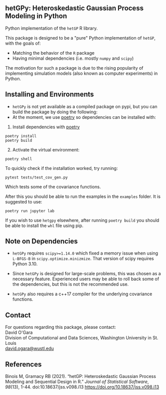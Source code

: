 ## hetGPy: Heteroskedastic Gaussian Process Modeling in Python

Python implementation of the `hetGP` R library.

This package is designed to be a "pure" Python implementation of `hetGP`, with the goals of:
*	Matching the behavior of the `R` package
*	Having minimal dependencies (i.e. mostly `numpy` and `scipy`)

The motivation for such a package is due to the rising popularity of implementing simulation models (also known as computer experiments) in Python. 


## Installing and Environments

* `hetGPy` is not yet available as a compiled package on pypi, but you can build the package by doing the following:
* At the moment, we use [poetry](https://python-poetry.org/) so dependencies can be installed with:

1. Install dependencies with [poetry](https://python-poetry.org/)
```
poetry install
poetry build
```
2. Activate the virtual environment:
```
poetry shell
```

To quickly check if the installation worked, try running:
```
pytest tests/test_cov_gen.py
```

Which tests some of the covariance functions.

After this you should be able to run the examples in the `examples` folder. It is suggested to use:
```
poetry run jupyter lab
```

If you wish to use `hetgpy` elsewhere, after running `poetry build` you should be able to install the `whl` file using pip.


## Note on Dependencies
*	`hetGPy` requires `scipy>=1.14.0` which fixed a memory issue when using `L-BFGS-B` in `scipy.optimize.minizmize`. That version of scipy requires Python 3.10. 

*	Since `hetGPy` is designed for large-scale problems, this was chosen as a necessary feature. Experienced users may be able to roll back some of the dependencies, but this is not the recommended use.

*	`hetGPy` also requires a c++17 compiler for the underlying covariance functions.


## Contact
For questions regarding this package, please contact:  
David O'Gara  
Division of Computational and Data Sciences, Washington University in St. Louis  
david.ogara@wustl.edu

## References

Binois M, Gramacy RB (2021). “hetGP: Heteroskedastic Gaussian Process Modeling and Sequential Design in R.” _Journal of Statistical Software_,
  *98*(13), 1-44. doi:10.18637/jss.v098.i13 <https://doi.org/10.18637/jss.v098.i13>